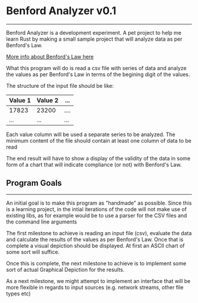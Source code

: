 # Benford Analyzer v0.1
---

Benford Analyzer is a development experiment. A pet project to help me learn Rust by making a small sample project that will analyze data as per Benford's Law.

[More info about Benford's Law here](https://en.wikipedia.org/wiki/Benford's_law)

What this program will do is read a csv file with series of data and analyze the values as per Benford's Law in terms of the begining digit of the values.

The structure of the input file should be like:

| Value 1   | Value 2 | ... |
|-----------|---------|-----|
| 17823     | 23200   | ....|
| ...       | ...     | ... |

Each value column will be used a separate series to be analyzed. The minimum content of the file should contain at least one column of data to be read

The end result will have to show a display of the validity of the data in some form of a chart that will indicate compliance (or not) with Benford's Law.

## Program Goals
---
An initial goal is to make this program as "handmade" as possible. Since this is a learning project, in the intial iterations of the code will not make use of existing libs, as for example would be to use a parser for the CSV files and the command line arguments

The first milestone to achieve is reading an input file (csv), evaluate the data and calculate the results of the values as per Benford's Law. Once that is complete a visual depiction should be displayed. At first an ASCII chart of some sort will suffice.

Once this is complete, the next milestone to achieve is to implement some sort of actual Graphical Depiction for the results.

As a next milestone, we might attempt to implement an interface that will be more flexible in regards to input sources (e.g. network streams, other file types etc)
